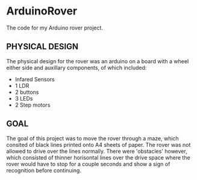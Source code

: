 # ArduinoRover
The code for my Arduino rover project.

PHYSICAL DESIGN
---------------
The physical design for the rover was an arduino on a board with a wheel either side and auxillary components, of which included:
- Infared Sensors
- 1 LDR
- 2 buttons
- 3 LEDs
- 2 Step motors

GOAL
----
The goal of this project was to move the rover through a maze, which consited of black lines printed onto A4 sheets of paper. The rover was not allowed to drive over the lines normally. There were 'obstacles' however, which consisted of thinner horisontal lines over the drive space where the rover would have to stop for a couple seconds and show a sign of recognition before continuing. 
